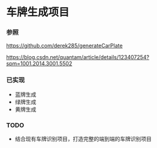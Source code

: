 # 车牌生成项目
### 参照
https://github.com/derek285/generateCarPlate

https://blog.csdn.net/quantam/article/details/123407254?spm=1001.2014.3001.5502

### 已实现
- 蓝牌生成
- 绿牌生成
- 黄牌生成

### TODO
- 结合现有车牌识别项目，打造完整的端到端的车牌识别项目